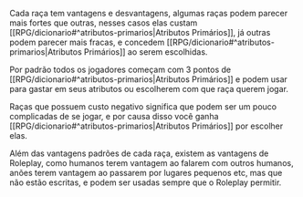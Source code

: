 Cada raça tem vantagens e desvantagens, algumas raças podem parecer mais fortes que outras, nesses casos elas custam [[RPG/dicionario#^atributos-primarios|Atributos Primários]], já outras podem parecer mais fracas, e concedem [[RPG/dicionario#^atributos-primarios|Atributos Primários]] ao serem escolhidas. 

Por padrão todos os jogadores começam com 3 pontos de [[RPG/dicionario#^atributos-primarios|Atributos Primários]] e podem usar para gastar em seus atributos ou escolherem com que raça querem jogar.

Raças que possuem custo negativo significa que podem ser um pouco complicadas de se jogar, e por causa disso você ganha [[RPG/dicionario#^atributos-primarios|Atributos Primários]] por escolher elas.

Além das vantagens padrões de cada raça, existem as vantagens de Roleplay, como humanos terem vantagem ao falarem com outros humanos, anões terem vantagem ao passarem por lugares pequenos etc, mas que não estão escritas, e podem ser usadas sempre que o Roleplay permitir.

